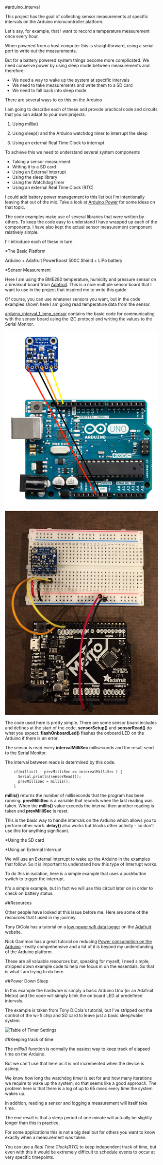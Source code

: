 #arduino_interval

This project has the goal of collecting sensor measurements at specific intervals on the Arduino microcontroller platform.

Let's say, for example, that I want to record a temperature measurement once every hour.

When powered from a host computer this is straightforward, using a serial port to write out the measurements.

But for a battery powered system things become more complicated. We need conserve power by using sleep mode between measurements and
therefore:

- We need a way to wake up the system at specific intervals
- We need to take measurements and write them to a SD card
- We need to fall back into sleep mode

There are several ways to do this on the Arduino

I am going to describe each of these and provide practical code and circuits that you can adapt to your own projects.


1. Using millis()

2. Using sleep() and the Arduino watchdog timer to interrupt the sleep

3. Using an external Real Time Clock to interrupt


To achieve this we need to understand several system components

- Taking a sensor measurment
- Writing it to a SD card
- Using an External Interrupt
- Using the sleep library
- Using the Watchdog timer
- Using an external Real Time Clock (RTC)

I could add battery power management to this list but I'm intentionally leaving that out of the mix.
Take a look at [Arduino Power](https://github.com/craic/arduino_power) for some ideas on that topic.

The code examples make use of several libraries that were written by others. To keep the code easy to understand
I have wrapped up each of the components. I have also kept the actual sensor measurement component relatively simple.

I'll introduce each of these in turn.

*The Basic Platform

Arduino + Adafruit PowerBoost 500C Shield + LiPo battery

*Sensor Measurement

Here I am using the BME280 temperature, humidity and pressure sensor on a breakout board
from [Adafruit](https://www.adafruit.com/products/2652). This is a nice multiple sensor board that I
want to use in the project that inspired me to write this guide.

Of course, you can use whatever sensors you want, but in the code examples shown here I am going
read temperature data from the sensor.

[arduino_interval_1_bmp_sensor](/arduino_interval_1_bmp_sensor) contains the basic code for communicating with the sensor board
using the I2C protocol and writing the values to the Serial Monitor.

![Layout of Arduino Interval - Circuit 1](images/arduino_interval_1_layout.png)

![Photo of Arduino Interval - Circuit 1](images/arduino_interval_1_photo.png)

The code used here is pretty simple. There are some sensor board includes and defines at the start of the code.
**sensorSetup()** and **sensorRead()** do what you expect. **flashOnboardLed()** flashes the onboard LED on the Arduino if
there is an error.

The sensor is read every **intervalMilliSec** milliseconds and the result send to the Serial Monitor.

The interval between reads is determined by this code.

```arduino
    if(millis() - prevMilliSec >= intervalMilliSec ) {
      Serial.println(sensorRead());
      prevMilliSec = millis();
    }
```
**millis()** returns the number of milliseconds that the program has been running.
**prevMilliSec** is a variable that records when the last reading was taken.
When the **millis()** value exceeds the interval then another reading is taken and **prevMilliSec** is reset.

This is the basic way to handle intervals on the Arduino which allows you to perform other work.
**delay()** also works but blocks other activity - so don't use this for anything significant.





*Using the SD card


*Using an External Interrupt

We will use an External Interrupt to wake up the Arduino in the examples that follow. So it
is important to understand how this type of Interrupt works.

To do this in isolation, here is a simple example that uses a pushbutton switch to trigger the interrupt.

It's a simple example, but in fact we will use this circuit later on in order to check on battery status.















##Resources

Other people have looked at this issue before me. Here are some of the resources that I used in my journey.

Tony DiCola has a tutorial on a [low power wifi data logger](https://learn.adafruit.com/low-power-wifi-datalogging/overview) on the
[Adafruit](https://www.adafruit.com/) website.

Nick Gammon has a great tutorial on reducing [Power consumption on the Arduino](http://www.gammon.com.au/power) -
really comprehensive and a lot of it is beyond my understanding of the Arduino platform.


These are all valuable resources but, speaking for myself, I need simple, stripped down example code to help me focus
in on the essentials. So that is what I am trying to do here.


##Power Down Sleep

In this example the hardware is simply a basic Arduino Uno (or an Adafruit Metro) and the code will simply blink the
on board LED at predefined intervals.

The example is taken from Tony DiCola's tutorial, but I've stripped out the control of the wi-fi chip and SD card to
leave just a basic sleep/wake system.






![Table of Timer Settings](atmega328_watchdog_timer_prescale_select_table.png)





##Keeping track of time

The *millis()* function is normally the easiest way to keep track of elapsed time on the Arduino.

But we can't use that here as it is not incremented when the device is asleep.

We know how long the watchdog timer is set for and how many iterations we require to wake up the system, so that
seems like a good approach. The problem here is that there is a log of up to 65 msec every time the
system wakes up.

In addition, reading a sensor and logging a measurement will itself take time.

The end result is that a sleep period of one minute will actually be slightly longer than this in practice.

For some applications this is not a big deal but for others you want to know exactly when a measurement was taken.

You can use a *Real Time Clock(RTC)* to keep independent track of time, but even with this it would be
extremely difficult to schedule events to occur at very specific timepoints.



